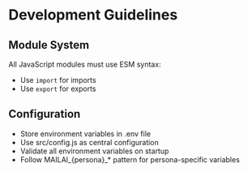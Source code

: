 # Development Guidelines

## Module System
All JavaScript modules must use ESM syntax:
- Use `import` for imports
- Use `export` for exports

## Configuration
- Store environment variables in .env file
- Use src/config.js as central configuration
- Validate all environment variables on startup
- Follow MAILAI_{persona}_* pattern for persona-specific variables